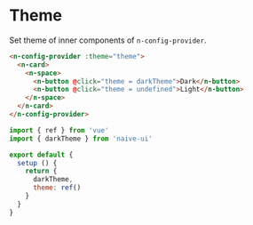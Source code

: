# Theme

Set theme of inner components of `n-config-provider`.

```html
<n-config-provider :theme="theme">
  <n-card>
    <n-space>
      <n-button @click="theme = darkTheme">Dark</n-button>
      <n-button @click="theme = undefined">Light</n-button>
    </n-space>
  </n-card>
</n-config-provider>
```

```js
import { ref } from 'vue'
import { darkTheme } from 'naive-ui'

export default {
  setup () {
    return {
      darkTheme,
      theme: ref()
    }
  }
}
```
